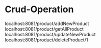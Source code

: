 # Crud-Operation

localhost:8081/product/addNewProduct
localhost:8081/product/getAllProduct
localhost:8081/product/updateNewProduct
localhost:8081/product/deleteProduct/1
